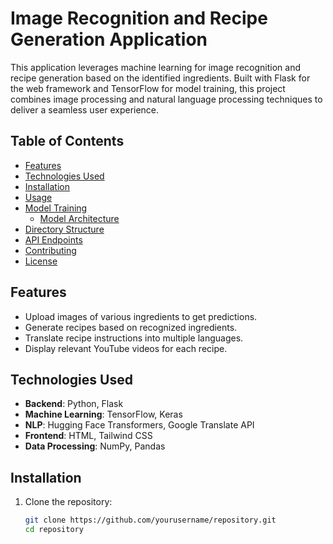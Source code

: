 # Image Recognition and Recipe Generation Application

This application leverages machine learning for image recognition and recipe generation based on the identified ingredients. Built with Flask for the web framework and TensorFlow for model training, this project combines image processing and natural language processing techniques to deliver a seamless user experience.

## Table of Contents

- [Features](#features)
- [Technologies Used](#technologies-used)
- [Installation](#installation)
- [Usage](#usage)
- [Model Training](#model-training)
  - [Model Architecture](#model-architecture)
- [Directory Structure](#directory-structure)
- [API Endpoints](#api-endpoints)
- [Contributing](#contributing)
- [License](#license)

## Features

- Upload images of various ingredients to get predictions.
- Generate recipes based on recognized ingredients.
- Translate recipe instructions into multiple languages.
- Display relevant YouTube videos for each recipe.

## Technologies Used

- **Backend**: Python, Flask
- **Machine Learning**: TensorFlow, Keras
- **NLP**: Hugging Face Transformers, Google Translate API
- **Frontend**: HTML, Tailwind CSS
- **Data Processing**: NumPy, Pandas

## Installation

1. Clone the repository:

   ```bash
   git clone https://github.com/yourusername/repository.git
   cd repository
